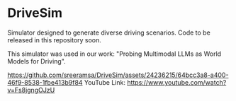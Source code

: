 # DriveSim
Simulator designed to generate diverse driving scenarios. Code to be released in this repository soon.

This simulator was used in our work: "Probing Multimodal LLMs as World Models for Driving".

https://github.com/sreeramsa/DriveSim/assets/24236215/64bcc3a8-a400-46f9-8538-1fbe413b9f84
YouTube Link: https://www.youtube.com/watch?v=Fs8jgngOJzU


